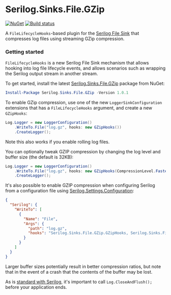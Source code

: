 # Serilog.Sinks.File.GZip
[![NuGet](https://img.shields.io/nuget/v/Serilog.Sinks.File.GZip.svg)](https://www.nuget.org/packages/Serilog.Sinks.File.GZip)
[![Build status](https://ci.appveyor.com/api/projects/status/88es7b73dbc47b9s?svg=true)](https://ci.appveyor.com/project/cocowalla/serilog-sinks-file-gzip)

A `FileLifecycleHooks`-based plugin for the [Serilog File Sink](https://github.com/serilog/serilog-sinks-file) that compresses log files using streaming GZip compression.

### Getting started

`FileLifecycleHooks` is a new Serilog File Sink mechanism that allows hooking into log file lifecycle events, and allows scenarios such as wrapping the Serilog output stream in another stream.

To get started, install the latest [Serilog.Sinks.File.GZip](https://www.nuget.org/packages/Serilog.Sinks.File.GZip) package from NuGet:

```powershell
Install-Package Serilog.Sinks.File.GZip -Version 1.0.1
```

To enable GZip compression, use one of the new `LoggerSinkConfiguration` extensions that has a `FileLifecycleHooks` argument, and create a new `GZipHooks`:

```csharp
Log.Logger = new LoggerConfiguration()
    .WriteTo.File("log.gz", hooks: new GZipHooks())
    .CreateLogger();
```

Note this also works if you enable rolling log files.

You can optionally tweak GZIP compression by changing the log level and buffer size (the default is 32KB):

```csharp
Log.Logger = new LoggerConfiguration()
    .WriteTo.File("log.gz", hooks: new GZipHooks(CompressionLevel.Fastest, 1024 * 64))
    .CreateLogger();
```

It's also possible to enable GZIP compression when configuring Serilog from a configuration file using [Serilog.Settings.Configuration](https://github.com/serilog/serilog-settings-configuration/):

```json
{
  "Serilog": {
    "WriteTo": [
      {
        "Name": "File",
        "Args": {
          "path": "log.gz",
          "hooks": "Serilog.Sinks.File.GZip.GZipHooks, Serilog.Sinks.File.GZip"
        }
      }
    ]
  }
}
```

Larger buffer sizes potentially result in better compression ratios, but note that in the event of a crash that the contents of the buffer may be lost.

As is [standard with Serilog](https://github.com/serilog/serilog/wiki/Lifecycle-of-Loggers#in-all-apps), it's important to call `Log.CloseAndFlush();` before your application ends.
